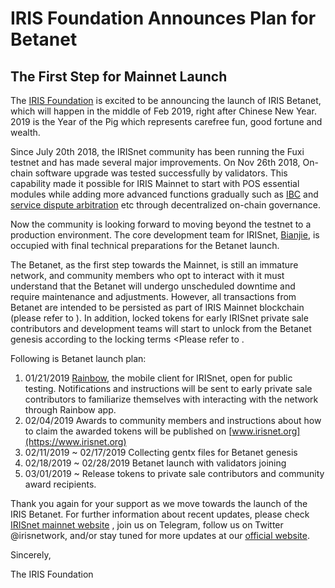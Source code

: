 # IRIS Foundation Announces Plan for Betanet 
## The First Step for Mainnet Launch
 
The [IRIS Foundation](https://www.irisnet.org) is excited to be announcing the launch of  IRIS Betanet, which will happen in the middle of Feb 2019, right after Chinese New Year. 2019 is the Year of the Pig which represents carefree fun, good fortune and wealth.

Since July 20th 2018, the IRISnet community has been running the Fuxi testnet and has made several major improvements. On Nov 26th 2018, On-chain software upgrade was tested successfully by validators. This capability made it possible for IRIS Mainnet to start with POS essential modules while adding more advanced functions gradually such as [IBC](https://github.com/cosmos/cosmos-sdk/tree/master/docs/spec/ibc) and [service dispute arbitration](https://github.com/irisnet/irisnet/blob/master/WHITEPAPER.md) etc through decentralized on-chain governance.
 
Now the community is looking forward to moving beyond the testnet to a production environment. The core development team for IRISnet, [Bianjie](https://www.bianjie.ai), is occupied with final technical preparations for the Betanet launch. 
 
The Betanet, as the first step towards the Mainnet, is still an immature network, and community members who opt to interact with it must understand that the Betanet will undergo unscheduled downtime and require maintenance and adjustments. However, all transactions from Betanet are intended to be persisted as part of IRIS Mainnet blockchain (please refer to <betanet expectations>). In addition, locked tokens for early IRISnet private sale contributors and development teams will start to unlock from the Betanet genesis according to the locking terms <Please refer to <IRIS Tokens Unlocking schedule>.

Following is Betanet launch plan:
1. 01/21/2019 [Rainbow](http://www.rainbow.one), the mobile client for IRISnet, open for public testing. Notifications and instructions will be sent to early private sale contributors to familiarize themselves with interacting with the network through Rainbow app.
2. 02/04/2019 Awards to community members and instructions about how to claim the awarded tokens will be published on [www.irisnet.org](https://www.irisnet.org)
3. 02/11/2019 ~ 02/17/2019 Collecting gentx files for Betanet genesis 
4. 02/18/2019 ~ 02/28/2019 Betanet launch with validators joining
5. 03/01/2019 ~ Release tokens to private sale contributors and community award recipients. 

Thank you again for your support as we move towards the launch of the IRIS Betanet. For further information about recent updates, please check [IRISnet mainnet website](https://www.irisnet.org/mainnet) , join us on Telegram, follow us on Twitter @irisnetwork, and/or stay tuned for more updates at our [official website](https://www.irisnet.org).

Sincerely,

The IRIS Foundation


